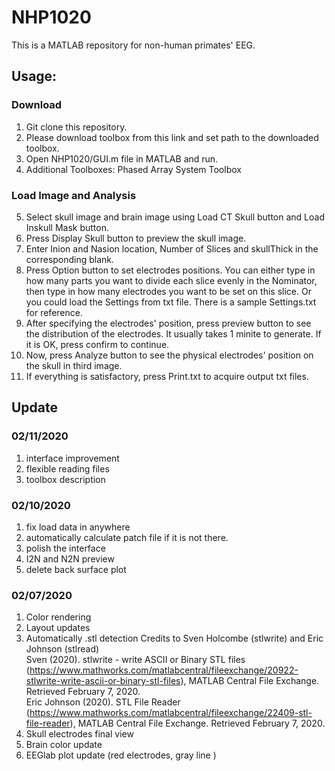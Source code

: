 # NHP1020
This is a MATLAB repository for non-human primates' EEG.

## Usage:
### Download
1. Git clone this repository.
2. Please download toolbox from this link and set path to the downloaded toolbox.
3. Open NHP1020/GUI.m file in MATLAB and run.
4. Additional Toolboxes: Phased Array System Toolbox

### Load Image and Analysis
5. Select skull image and brain image using Load CT Skull button and Load Inskull Mask button.
6. Press Display Skull button to preview the skull image.
7. Enter Inion and Nasion location, Number of Slices and skullThick in the corresponding blank.
8. Press Option button to set electrodes positions. You can either type in how many parts you want to divide each slice evenly in the Nominator, then type in how many electrodes you want to be set on this slice. Or you could load the Settings from txt file. There is a sample Settings.txt for reference.
9. After specifying the electrodes' position, press preview button to see the distribution of the electrodes. It usually takes 1 minite to generate. If it is OK, press confirm to continue. 
10. Now, press Analyze button to see the physical electrodes' position on the skull in third image.
11. If everything is satisfactory, press Print.txt to acquire output txt files.

## Update

### 02/11/2020
1. interface improvement
2. flexible reading files
3. toolbox description

### 02/10/2020
1. fix load data in anywhere
2. automatically calculate patch file if it is not there.
3. polish the interface
4. I2N and N2N preview
5. delete back surface plot

### 02/07/2020
1. Color rendering
2. Layout updates
3. Automatically .stl detection 
Credits to Sven Holcombe (stlwrite) and Eric Johnson (stlread)  
Sven (2020). stlwrite - write ASCII or Binary STL files (https://www.mathworks.com/matlabcentral/fileexchange/20922-stlwrite-write-ascii-or-binary-stl-files), MATLAB Central File Exchange. Retrieved February 7, 2020.  
Eric Johnson (2020). STL File Reader (https://www.mathworks.com/matlabcentral/fileexchange/22409-stl-file-reader), MATLAB Central File Exchange. Retrieved February 7, 2020.
4. Skull electrodes final view
5. Brain color update
6. EEGlab plot update (red electrodes, gray line )

